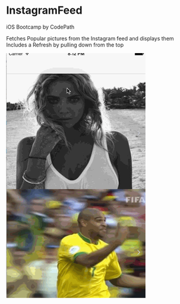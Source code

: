 # InstagramFeed
iOS Bootcamp by CodePath

Fetches Popular pictures from the Instagram feed and displays them
Includes a Refresh by pulling down from the top

![](Instagram.gif)
